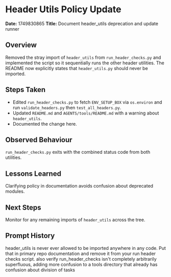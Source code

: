 # Header Utils Policy Update

**Date:** 1749830865
**Title:** Document header_utils deprecation and update runner

## Overview
Removed the stray import of `header_utils` from `run_header_checks.py` and
implemented the script so it sequentially runs the other header utilities.
The README now explicitly states that `header_utils.py` should never be
imported.

## Steps Taken
- Edited `run_header_checks.py` to fetch `ENV_SETUP_BOX` via `os.environ`
  and run `validate_headers.py` then `test_all_headers.py`.
- Updated `README.md` and `AGENTS/tools/README.md` with a warning about
  `header_utils`.
- Documented the change here.

## Observed Behaviour
`run_header_checks.py` exits with the combined status code from both
utilities.

## Lessons Learned
Clarifying policy in documentation avoids confusion about deprecated
modules.

## Next Steps
Monitor for any remaining imports of `header_utils` across the tree.

## Prompt History
header_utils is never ever allowed to be imported anywhere in any code. Put that in primary repo documentation and remove it from your run header checks script. also verify run_header_checks isn't completely arbitrarily superfluous, adding more confusion to a tools directory that already has confusion about division of tasks
